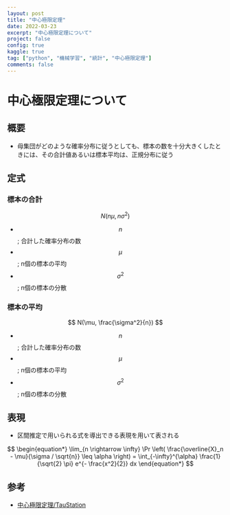```yaml
---
layout: post
title: "中心極限定理"
date: 2022-03-23
excerpt: "中心極限定理について"
project: false
config: true
kaggle: true
tag: ["python", "機械学習", "統計", "中心極限定理"]
comments: false
---
```


# 中心極限定理について

## 概要
 - 母集団がどのような確率分布に従うとしても、標本の数を十分大きくしたときには、その合計値あるいは標本平均は、正規分布に従う

## 定式

### 標本の合計

$$
N(n \mu,n\sigma^2)
$$
 
 - $$n$$; 合計した確率分布の数
 - $$\mu$$; n個の標本の平均
 - $$\sigma^2$$; n個の標本の分散

### 標本の平均

$$
N(\mu, \frac{\sigma^2}{n})
$$
 
 - $$n$$; 合計した確率分布の数
 - $$\mu$$; n個の標本の平均
 - $$\sigma^2$$; n個の標本の分散

## 表現
 - 区間推定で用いられる式を導出できる表現を用いて表される

$$
\begin{equation*} \lim_{n \rightarrow \infty} \Pr \left( \frac{\overline{X}_n - \mu}{\sigma / \sqrt{n}} \leq \alpha \right) = \int_{-\infty}^{\alpha} \frac{1}{\sqrt{2} \pi} e^{- \frac{x^2}{2}} dx \end{equation*}
$$

## 参考
 - [中心極限定理/TauStation](http://taustation.com/central-limit-theorem/)
